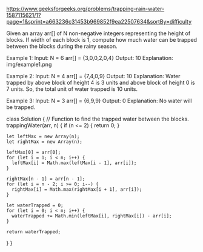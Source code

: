 https://www.geeksforgeeks.org/problems/trapping-rain-water-1587115621/1?page=1&sprint=a663236c31453b969852f9ea22507634&sortBy=difficulty

Given an array arr[] of N non-negative integers representing the height of blocks. If width of each block is 1, compute how much water can be trapped between the blocks during the rainy season. 
 

Example 1:
Input:
N = 6
arr[] = {3,0,0,2,0,4}
Output:
10
Explanation: 
img/example1.png

Example 2:
Input:
N = 4
arr[] = {7,4,0,9}
Output:
10
Explanation:
Water trapped by above 
block of height 4 is 3 units and above 
block of height 0 is 7 units. So, the 
total unit of water trapped is 10 units.

Example 3:
Input:
N = 3
arr[] = {6,9,9}
Output:
0
Explanation:
No water will be trapped.


class Solution {
  // Function to find the trapped water between the blocks.
  trappingWater(arr, n) {
    if (n <= 2) {
      return 0;
    }

    let leftMax = new Array(n);
    let rightMax = new Array(n);

    leftMax[0] = arr[0];
    for (let i = 1; i < n; i++) {
      leftMax[i] = Math.max(leftMax[i - 1], arr[i]);
    }

    rightMax[n - 1] = arr[n - 1];
    for (let i = n - 2; i >= 0; i--) {
      rightMax[i] = Math.max(rightMax[i + 1], arr[i]);
    }

    let waterTrapped = 0;
    for (let i = 0; i < n; i++) {
      waterTrapped += Math.min(leftMax[i], rightMax[i]) - arr[i];
    }

    return waterTrapped;
  }
}


